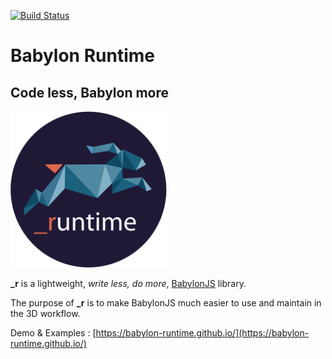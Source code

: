 [![Build Status](https://travis-ci.com/babylon-runtime/_r.svg?branch=master)](https://travis-ci.com/babylon-runtime/_r)

# Babylon Runtime

## Code less, Babylon more

<img src="https://raw.githubusercontent.com/babylon-runtime/_r.assets/master/_runtime-logo/exports/_runtime-logo_circleWhite_512.png" alt="babylon runtime logo" width="250" >

**_r** is a lightweight, *write less, do more*, [BabylonJS](https://www.babylonjs.com/) library. 

The purpose of **_r** is to make BabylonJS much easier to use and maintain in the 3D workflow.

Demo & Examples : [https://babylon-runtime.github.io/](https://babylon-runtime.github.io/)